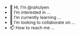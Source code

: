 - 👋 Hi, I’m @rahulyen
- 👀 I’m interested in ...
- 🌱 I’m currently learning ...
- 💞️ I’m looking to collaborate on ...
- 📫 How to reach me ...

<!---
rahulyen/rahulyen is a ✨ special ✨ repository because its `README.md` (this file) appears on your GitHub profile.
You can click the Preview link to take a look at your changes.
--->
